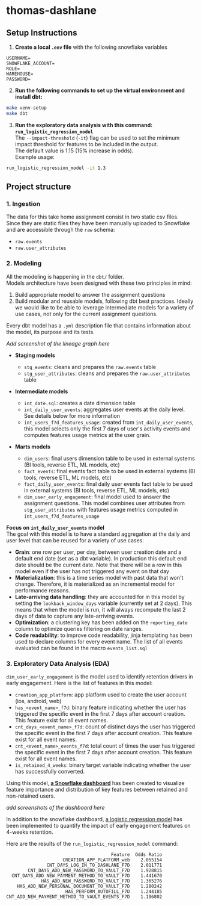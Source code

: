 # thomas-dashlane


## Setup Instructions

1. **Create a local `.env` file** with the following snowflake variables
```text
USERNAME=
SNOWFLAKE_ACCOUNT=
ROLE=
WAREHOUSE=
PASSWORD=
``` 

2. **Run the following commands to set up the virtual environment and install dbt:**
```bash
make venv-setup
make dbt
```

3. **Run the exploratory data analysis with this command: `run_logistic_regression_model`** <br>
The `--impact-threshold` (`-it`) flag can be used to set the minimum impact threshold for features to be included in the output. <br> 
The default value is 1.15 (15% increase in odds). <br>
Example usage:
```bash
run_logistic_regression_model -it 1.3
``` 


## Project structure

### 1. Ingestion 
The data for this take home assignment consist in two static csv files. <br> 
Since they are static files they have been manually uploaded to Snowflake and are accessible through the `raw` schema: 
- `raw.events`
- `raw.user_attributes`


### 2. Modeling

All the modeling is happening in the `dbt/` folder. <br>
Models architecture have been designed with these two principles in mind:
1. Build appropriate model to answer the assignment questions
2. Build modular and reusable models, following dbt best practices. Ideally we would like to be able to leverage intermediate models for a variety of use cases, not only for the current assignment questions.

Every dbt model has a `.yml` description file that contains information about the model, its purpose and its tests. <br>


_Add screenshot of the lineage graph here <br>_

* **Staging models**
    - `stg_events`: cleans and prepares the `raw.events` table
    - `stg_user_attributes`: cleans and prepares the `raw.user_attributes` table

* **Intermediate models**
    - `int_date.sql`: creates a date dimension table
    - `int_daily_user_events`: aggregates user events at the daily level. See details below for more information
    - `int_users_f7d_features_usage`: created from `int_daily_user_events`, this model selects only the first 7 days 
of user's activity events and computes features usage metrics at the user grain.

* **Marts models**
  - `dim_users`: final users dimension table to be used in external systems (BI tools, reverse ETL, ML models, etc)
  - `fact_events`: final events fact table to be used in external systems (BI tools, reverse ETL, ML models, etc)
  - `fact_daily_user_events`: final daily user events fact table to be used in external systems (BI tools, reverse ETL, ML models, etc)
  - `dim_user_early_engagement`: final model used to answer the assignment questions. This model combines user attributes from `stg_user_attributes` with features usage metrics computed in `int_users_f7d_features_usage`

**Focus on `int_daily_user_events` model** <br>
The goal with this model is to have a standard aggregation at the daily and user level that can be reused for a variety of use cases. <br>
* **Grain**: one row per user, per day, between user creation date and a default end date (set as a dbt variable). In production this default end date should be the current date. 
    Note that there will be a row in this model even if the user has not triggered any event on that day <br>
* **Materialization**: this is a time series model with past data that won't change. Therefore, it is materialized as an incremental model for performance reasons. <br>
* **Late-arriving data handling**: they are accounted for in this model by setting the `lookback_window_days` variable (currently set at 2 days). This means that when the model is run, it will always recompute the last 2 days of data to capture any late-arriving events. <br>
* **Optimization**: a clustering key has been added on the `reporting_date` column to optimize queries filtering on date ranges. <br>
* **Code readability**: to improve code readability, jinja templating has been used to declare columns for every event name. The list of all events evaluated can be found in the macro `events_list.sql` <br>



### 3. Exploratory Data Analysis (EDA)

`dim_user_early_engagement` is the model used to identify retention drivers in early engagement. Here is the list of features in this model:
* `creation_app_platform`: app platform used to create the user account (ios, android, web)
* `has_<event_name>_f7d`: binary feature indicating whether the user has triggered the specific event in the first 7 days after account creation. This feature exist for all event names.
* `cnt_days_<event_name>_f7d`: count of distinct days the user has triggered the specific event in the first 7 days after account creation. This feature exist for all event names.
* `cnt_<event_name>_events_f7d`: total count of times the user has triggered the specific event in the first 7 days after account creation. This feature exist for all event names.
* `is_retained_4_weeks`: binary target variable indicating whether the user has successfully converted.

Using this model, **[a Snowflake dashboard](https://app.snowflake.com/klvflsf/aq34769/#/dashlane-retention-drivers-in-early-engagement-dOp2eFDsq)** has been created to visualize feature importance and distribution of key features between retained and non-retained users. <br>

_add screenshots of the dashboard here <br>_

In addition to the snowflake dashboard, [a logistic regression model](scripts/eda/logistic_regression_model.py) has been implemented to quantify the impact of early engagement features on 4-weeks retention. <br>

Here are the results of the `run_logistic_regression_model` command:
```text
                                       Feature  Odds Ratio
                     CREATION_APP_PLATFORM_web    2.055154
               CNT_DAYS_LOG_IN_TO_DASHLANE_F7D    2.011771
        CNT_DAYS_ADD_NEW_PASSWORD_TO_VAULT_F7D    1.928815
  CNT_DAYS_ADD_NEW_PAYMENT_METHOD_TO_VAULT_F7D    1.441670
             HAS_ADD_NEW_PASSWORD_TO_VAULT_F7D    1.365276
    HAS_ADD_NEW_PERSONAL_DOCUMENT_TO_VAULT_F7D    1.280242
                      HAS_PERFORM_AUTOFILL_F7D    1.244185
CNT_ADD_NEW_PAYMENT_METHOD_TO_VAULT_EVENTS_F7D    1.196802
```
